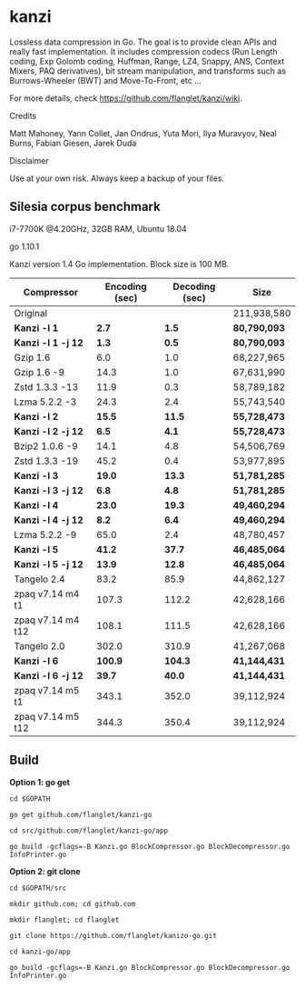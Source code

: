 kanzi
=====


Lossless data compression in Go.
The goal is to provide clean APIs and really fast implementation.
It includes compression codecs (Run Length coding, Exp Golomb coding, Huffman, Range, LZ4, Snappy, ANS, Context Mixers, PAQ derivatives), bit stream manipulation, and transforms such as Burrows-Wheeler (BWT) and Move-To-Front, etc ...



For more details, check https://github.com/flanglet/kanzi/wiki.

Credits

Matt Mahoney,
Yann Collet,
Jan Ondrus,
Yuta Mori,
Ilya Muravyov,
Neal Burns,
Fabian Giesen,
Jarek Duda

Disclaimer

Use at your own risk. Always keep a backup of your files.



Silesia corpus benchmark
-------------------------

i7-7700K @4.20GHz, 32GB RAM, Ubuntu 18.04

go 1.10.1

Kanzi version 1.4 Go implementation. Block size is 100 MB. 


|        Compressor           | Encoding (sec)  | Decoding (sec)  |    Size          |
|-----------------------------|-----------------|-----------------|------------------|
|Original     	              |                 |                 |   211,938,580    |	
|**Kanzi -l 1**               |  	   **2.7** 	  |     **1.5**     |  **80,790,093**  |
|**Kanzi -l 1 -j 12**         |  	   **1.3** 	  |     **0.5**     |  **80,790,093**  |
|Gzip 1.6	                    |        6.0      |       1.0       |    68,227,965    |        
|Gzip 1.6	-9                  |       14.3      |       1.0       |    67,631,990    |        
|Zstd 1.3.3 -13               |	      11.9      |       0.3       |    58,789,182    |
|Lzma 5.2.2 -3	              |       24.3	    |       2.4       |    55,743,540    |
|**Kanzi -l 2**               |	    **15.5**	  |    **11.5**     |  **55,728,473**  |
|**Kanzi -l 2 -j 12**         |	     **6.5**	  |     **4.1**     |  **55,728,473**  |
|Bzip2 1.0.6 -9	              |       14.1      |       4.8       |    54,506,769	   |
|Zstd 1.3.3 -19	              |       45.2      |       0.4       |    53,977,895    |
|**Kanzi -l 3**               |	    **19.0**	  |    **13.3**     |  **51,781,285**  |
|**Kanzi -l 3 -j 12**         |      **6.8**    |     **4.8**     |  **51,781,285**  |
|**Kanzi -l 4**	              |     **23.0**    |    **19.3**     |  **49,460,294**  |
|**Kanzi -l 4 -j 12**         |      **8.2**    |     **6.4**     |  **49,460,294**  |
|Lzma 5.2.2 -9                |       65.0	    |       2.4       |    48,780,457    |
|**Kanzi -l 5**               |     **41.2**	  |    **37.7**     |  **46,485,064**  |
|**Kanzi -l 5 -j 12**         |     **13.9**	  |    **12.8**     |  **46,485,064**  |
|Tangelo 2.4	                |       83.2      |      85.9       |    44,862,127    |
|zpaq v7.14 m4 t1             |      107.3	    |     112.2       |    42,628,166    |
|zpaq v7.14 m4 t12            |      108.1	    |     111.5       |    42,628,166    |
|Tangelo 2.0	                |      302.0    	|     310.9       |    41,267,068    |
|**Kanzi -l 6**               |    **100.9**	  |   **104.3**     |  **41,144,431**  |
|**Kanzi -l 6 -j 12**         |     **39.7**	  |    **40.0**     |  **41,144,431**  |
|zpaq v7.14 m5 t1             |	     343.1	    |     352.0       |    39,112,924    |
|zpaq v7.14 m5 t12            |	     344.3	    |     350.4       |    39,112,924    |



Build
-----

**Option 1: go get** 

~~~
cd $GOPATH

go get github.com/flanglet/kanzi-go

cd src/github.com/flanglet/kanzi-go/app

go build -gcflags=-B Kanzi.go BlockCompressor.go BlockDecompressor.go InfoPrinter.go
~~~



**Option 2: git clone** 

~~~
cd $GOPATH/src

mkdir github.com; cd github.com

mkdir flanglet; cd flanglet

git clone https://github.com/flanglet/kanizo-go.git

cd kanzi-go/app

go build -gcflags=-B Kanzi.go BlockCompressor.go BlockDecompressor.go InfoPrinter.go
~~~
